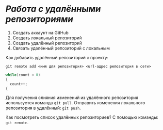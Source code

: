# ***Работа с удалёнными репозиториями***

1. Создать аккаунт на GitHub
2. Создать локальный репозиторий
3. Создать удалённый репозиторий
4. Связать удалённый репозиторий с локальным

Как добавить удалённый репозиторий к проекту:
```
git remote add <имя для репозитория> <url-адрес репозитория в сети>
```
```C#
while(count < 0)
{
  count++;
{
```
Для получения слияния изменений из удалённого репозитория используется команда `git pull`. 
Отправить изменения локального репозитория в удалённый: `git push`. 

Как посмотреть список удалённых репозиториев? С помощью команды: `git remote`.
